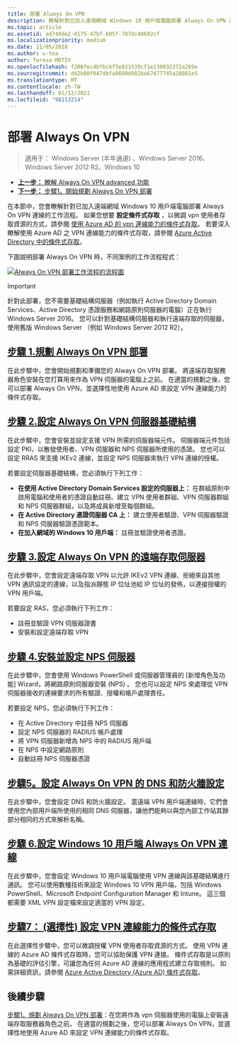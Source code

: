 ```yaml
---
title: 部署 Always On VPN
description: 瞭解針對已加入遠端網域 Windows 10 用戶端電腦部署 Always On VPN 連線的工作流程。
ms.topic: article
ms.assetid: ad748de2-d175-47bf-b05f-707dc48692cf
ms.localizationpriority: medium
ms.date: 11/05/2018
ms.author: v-tea
author: Teresa-MOTIV
ms.openlocfilehash: f206fec4bfbc6f5e821539cf1e230832372a289e
ms.sourcegitcommit: d42b80f947dbfa8660d982be67d77745a28081e5
ms.translationtype: MT
ms.contentlocale: zh-TW
ms.lasthandoff: 01/12/2021
ms.locfileid: "98113214"
---
```

# <a name="deploy-always-on-vpn"></a>部署 Always On VPN

>適用于： Windows Server (半年通道) 、Windows Server 2016、Windows Server 2012 R2、Windows 10

- [**上一步：** 瞭解 Always On VPN advanced 功能](always-on-vpn-adv-options.md)
- [**下一步：** 步驟1。開始規劃 Always On VPN 部署](always-on-vpn-deploy-planning.md)

在本節中，您會瞭解針對已加入遠端網域 Windows 10 用戶端電腦部署 Always On VPN 連線的工作流程。 如果您想要 **設定條件式存取** ，以微調 vpn 使用者存取資源的方式，請參閱 [使用 Azure AD 的 vpn 連線能力的條件式存取](../../ad-ca-vpn-connectivity-windows10.md)。 若要深入瞭解使用 Azure AD 之 VPN 連線能力的條件式存取，請參閱 [Azure Active Directory 中的條件式存取](/azure/active-directory/active-directory-conditional-access-azure-portal)。

下圖說明部署 Always On VPN 時，不同案例的工作流程程式：

[![Always On VPN 部署工作流程的流程圖](../../../../media/Always-On-Vpn/always-on-vpn-deployment-workflow-sm.png)](../../../../media/Always-On-Vpn/always-on-vpn-deployment-workflow.png)

> [!IMPORTANT]
> 針對此部署，您不需要基礎結構伺服器（例如執行 Active Directory Domain Services、Active Directory 憑證服務和網路原則伺服器的電腦）正在執行 Windows Server 2016。 您可以針對基礎結構伺服器和執行遠端存取的伺服器，使用舊版 Windows Server （例如 Windows Server 2012 R2）。

## <a name="step-1-plan-the-always-on-vpn-deployment"></a>[步驟 1.規劃 Always On VPN 部署](always-on-vpn-deploy-planning.md)

在此步驟中，您會開始規劃和準備您的 Always On VPN 部署。 將遠端存取服務器角色安裝在您打算用來作為 VPN 伺服器的電腦上之前。 在適當的規劃之後，您可以部署 Always On VPN，並選擇性地使用 Azure AD 來設定 VPN 連線能力的條件式存取。

## <a name="step-2-configure-the-always-on-vpn-server-infrastructure"></a>[步驟 2.設定 Always On VPN 伺服器基礎結構](vpn-deploy-server-infrastructure.md)

在此步驟中，您會安裝並設定支援 VPN 所需的伺服器端元件。 伺服器端元件包括設定 PKI，以散發使用者、VPN 伺服器和 NPS 伺服器所使用的憑證。  您也可以設定 RRAS 來支援 IKEv2 連線，並設定 NPS 伺服器來執行 VPN 連線的授權。

若要設定伺服器基礎結構，您必須執行下列工作：

- **在使用 Active Directory Domain Services 設定的伺服器上：** 在群組原則中啟用電腦和使用者的憑證自動註冊、建立 VPN 使用者群組、VPN 伺服器群組和 NPS 伺服器群組，以及將成員新增至每個群組。
- **在 Active Directory 憑證伺服器 CA 上：** 建立使用者驗證、VPN 伺服器驗證和 NPS 伺服器驗證憑證範本。
- **在加入網域的 Windows 10 用戶端：** 註冊並驗證使用者憑證。

## <a name="step-3-configure-the-remote-access-server-for-always-on-vpn"></a>[步驟 3.設定 Always On VPN 的遠端存取伺服器](vpn-deploy-ras.md)

在此步驟中，您會設定遠端存取 VPN 以允許 IKEv2 VPN 連線、拒絕來自其他 VPN 通訊協定的連線，以及指派靜態 IP 位址池給 IP 位址的發佈，以連接授權的 VPN 用戶端。

若要設定 RAS，您必須執行下列工作：

- 註冊並驗證 VPN 伺服器證書
- 安裝和設定遠端存取 VPN

## <a name="step-4-install-and-configure-the-nps-server"></a>[步驟 4.安裝並設定 NPS 伺服器](vpn-deploy-nps.md)

在此步驟中，您會使用 Windows PowerShell 或伺服器管理員的 [新增角色及功能] Wizard，將網路原則伺服器安裝 (NPS) 。 您也可以設定 NPS 來處理從 VPN 伺服器接收的連線要求的所有驗證、授權和帳戶處理責任。

若要設定 NPS，您必須執行下列工作：

- 在 Active Directory 中註冊 NPS 伺服器
- 設定 NPS 伺服器的 RADIUS 帳戶處理
- 將 VPN 伺服器新增為 NPS 中的 RADIUS 用戶端
- 在 NPS 中設定網路原則
- 自動註冊 NPS 伺服器憑證

## <a name="step-5-configure-dns-and-firewall-settings-for-always-on-vpn"></a>[步驟5。設定 Always On VPN 的 DNS 和防火牆設定](vpn-deploy-dns-firewall.md)

在此步驟中，您會設定 DNS 和防火牆設定。 當遠端 VPN 用戶端連線時，它們會使用您內部用戶端所使用的相同 DNS 伺服器，讓他們能夠以與您內部工作站其餘部分相同的方式來解析名稱。

## <a name="step-6-configure-windows-10-client-always-on-vpn-connections"></a>[步驟 6.設定 Windows 10 用戶端 Always On VPN 連線](vpn-deploy-client-vpn-connections.md)

在此步驟中，您會設定 Windows 10 用戶端電腦使用 VPN 連線與該基礎結構進行通訊。 您可以使用數種技術來設定 Windows 10 VPN 用戶端，包括 Windows PowerShell、Microsoft Endpoint Configuration Manager 和 Intune。 這三個都需要 XML VPN 設定檔來設定適當的 VPN 設定。

## <a name="step-7-optional-configure-conditional-access-for-vpn-connectivity"></a>[步驟7： (選擇性) 設定 VPN 連線能力的條件式存取](../../ad-ca-vpn-connectivity-windows10.md)

在此選擇性步驟中，您可以微調授權 VPN 使用者存取資源的方式。 使用 VPN 連線的 Azure AD 條件式存取時，您可以協助保護 VPN 連接。 條件式存取是以原則為基礎的評估引擎，可讓您為任何 Azure AD 連線的應用程式建立存取規則。 如需詳細資訊，請參閱 [Azure Active Directory (Azure AD) 條件式存取](/azure/active-directory/active-directory-conditional-access-azure-portal)。

## <a name="next-step"></a>後續步驟

[步驟1。規劃 Always On VPN 部署](always-on-vpn-deploy-planning.md)：在您將作為 vpn 伺服器使用的電腦上安裝遠端存取服務器角色之前。 在適當的規劃之後，您可以部署 Always On VPN，並選擇性地使用 Azure AD 來設定 VPN 連線能力的條件式存取。
